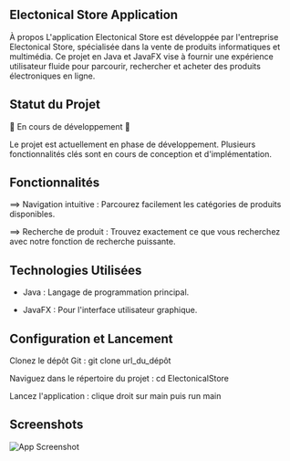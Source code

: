 
## Electonical Store Application
À propos
L'application Electonical Store est développée par l'entreprise Electonical Store, spécialisée dans la vente de produits informatiques et multimédia. Ce projet en Java et JavaFX vise à fournir une expérience utilisateur fluide pour parcourir, rechercher et acheter des produits électroniques en ligne.


## Statut du Projet

🚧 En cours de développement 🚧

Le projet est actuellement en phase de développement. Plusieurs fonctionnalités clés sont en cours de conception et d'implémentation.
    
## Fonctionnalités

==> Navigation intuitive : Parcourez facilement les catégories de produits disponibles.

==> Recherche de produit : Trouvez exactement ce que vous recherchez avec notre fonction de recherche puissante.



## Technologies Utilisées

 - Java : Langage de programmation principal.

 - JavaFX : Pour l'interface utilisateur graphique.



## Configuration et Lancement


Clonez le dépôt Git : git clone url_du_dépôt

Naviguez dans le répertoire du projet : cd ElectonicalStore

Lancez l'application : clique droit sur main puis run main


## Screenshots

![App Screenshot](C:\Users\Verc\IdeaProjects\Store\Store\src\img\sitejavafx.png)

